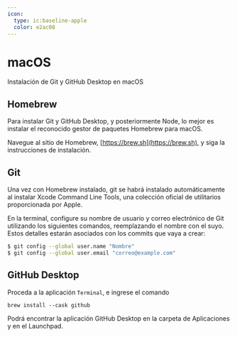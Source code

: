 ```yaml
---
icon: 
  type: ic:baseline-apple
  color: e2ac08 
---
```

# macOS
Instalación de Git y GitHub Desktop en macOS

## Homebrew
Para instalar Git y GitHub Desktop, y posteriormente Node, lo mejor es instalar el reconocido gestor de paquetes Homebrew para macOS.

Navegue al sitio de Homebrew, [https://brew.sh](https://brew.sh), y siga la instrucciones de instalación.

## Git
Una vez con Homebrew instalado, git se habrá instalado automáticamente al instalar Xcode Command Line Tools, una colección oficial de utilitarios proporcionada por Apple.

En la terminal, configure su nombre de usuario y correo electrónico de Git utilizando los siguientes comandos, reemplazando el nombre con el suyo. Estos detalles estarán asociados con los commits que vaya a crear:

```bash
$ git config --global user.name "Nombre"
$ git config --global user.email "correo@example.com"
```

## GitHub Desktop
Proceda a la aplicación ``Terminal``, e ingrese el comando
~~~
brew install --cask github
~~~

Podrá encontrar la aplicación GitHub Desktop en la carpeta de Aplicaciones y en el Launchpad.